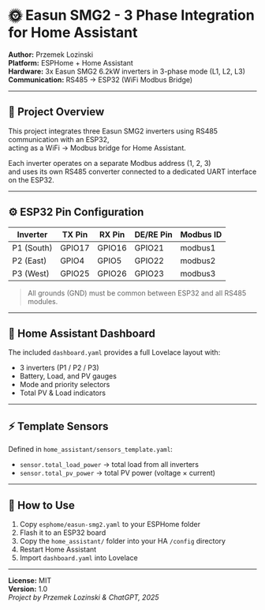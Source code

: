 # 🌞 Easun SMG2 - 3 Phase Integration for Home Assistant

**Author:** Przemek Lozinski  
**Platform:** ESPHome + Home Assistant  
**Hardware:** 3x Easun SMG2 6.2kW inverters in 3-phase mode (L1, L2, L3)  
**Communication:** RS485 → ESP32 (WiFi Modbus Bridge)

---

## 🔧 Project Overview

This project integrates three Easun SMG2 inverters using RS485 communication with an ESP32,  
acting as a WiFi → Modbus bridge for Home Assistant.

Each inverter operates on a separate Modbus address (1, 2, 3)  
and uses its own RS485 converter connected to a dedicated UART interface on the ESP32.

---

## ⚙️ ESP32 Pin Configuration

| Inverter | TX Pin | RX Pin | DE/RE Pin | Modbus ID |
|-----------|--------|--------|------------|------------|
| P1 (South) | GPIO17 | GPIO16 | GPIO21 | modbus1 |
| P2 (East)  | GPIO4  | GPIO5  | GPIO22 | modbus2 |
| P3 (West)  | GPIO25 | GPIO26 | GPIO23 | modbus3 |

> All grounds (GND) must be common between ESP32 and all RS485 modules.

---

## 🧠 Home Assistant Dashboard

The included `dashboard.yaml` provides a full Lovelace layout with:
- 3 inverters (P1 / P2 / P3)
- Battery, Load, and PV gauges
- Mode and priority selectors
- Total PV & Load indicators

---

## ⚡ Template Sensors

Defined in `home_assistant/sensors_template.yaml`:
- `sensor.total_load_power` → total load from all inverters  
- `sensor.total_pv_power` → total PV power (voltage × current)

---

## 🚀 How to Use

1. Copy `esphome/easun-smg2.yaml` to your ESPHome folder  
2. Flash it to an ESP32 board  
3. Copy the `home_assistant/` folder into your HA `/config` directory  
4. Restart Home Assistant  
5. Import `dashboard.yaml` into Lovelace  

---

**License:** MIT  
**Version:** 1.0  
*Project by Przemek Lozinski & ChatGPT, 2025*
